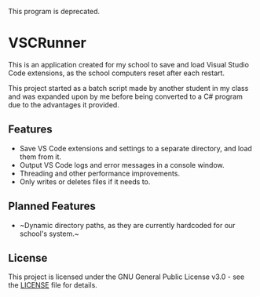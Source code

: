 This program is deprecated.

# VSCRunner
This is an application created for my school to save and load Visual Studio Code extensions, as the school computers reset after each restart.

This project started as a batch script made by another student in my class and was expanded upon by me before being converted to a C# program due to the advantages it provided.

## Features
- Save VS Code extensions and settings to a separate directory, and load them from it.
- Output VS Code logs and error messages in a console window.
- Threading and other performance improvements.
- Only writes or deletes files if it needs to.

## Planned Features
- ~Dynamic directory paths, as they are currently hardcoded for our school's system.~

## License

This project is licensed under the GNU General Public License v3.0 - see the <a href="./LICENSE">LICENSE</a> file for details.
